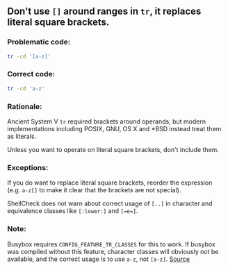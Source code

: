 ## Don't use `[]` around ranges in `tr`, it replaces literal square brackets.

### Problematic code:

```sh
tr -cd '[a-z]'
```

### Correct code:

```sh
tr -cd 'a-z'
```
### Rationale:

Ancient System V `tr` required brackets around operands, but modern implementations including POSIX, GNU, OS X and *BSD instead treat them as literals.

Unless you want to operate on literal square brackets, don't include them.

### Exceptions:

If you do want to replace literal square brackets, reorder the expression (e.g. `a-z[]` to make it clear that the brackets are not special).

ShellCheck does not warn about correct usage of `[..]` in character and equivalence classes like `[:lower:]` and `[=e=]`.

### Note:

Busybox requires `CONFIG_FEATURE_TR_CLASSES` for this to work. If busybox was compiled without this feature, character classes will obviously not be available, and the correct usage is to use `a-z`, not `[a-z]`.
[Source](https://github.com/koalaman/shellcheck/wiki/SC2021)

